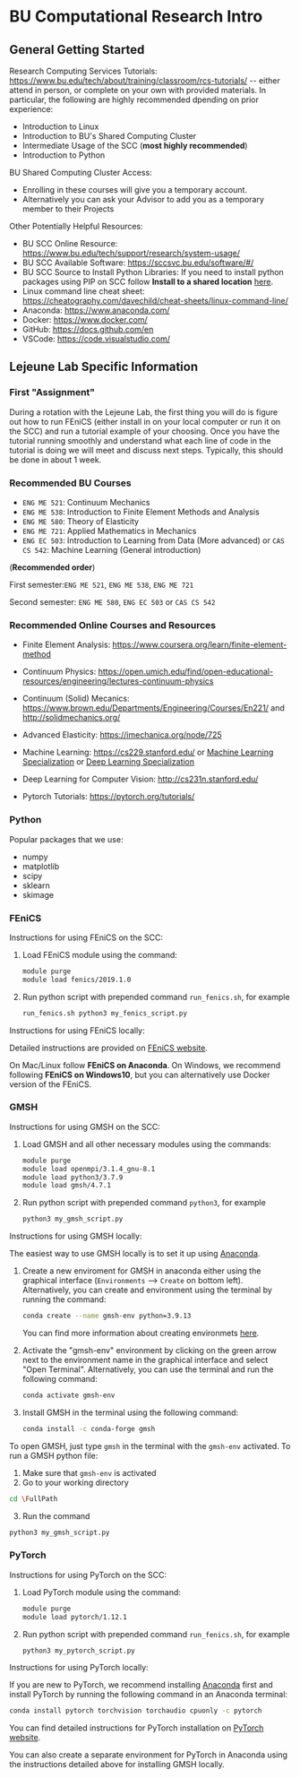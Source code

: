 # BU Computational Research Intro


## General Getting Started

Research Computing Services Tutorials: https://www.bu.edu/tech/about/training/classroom/rcs-tutorials/ -- either attend in person, or complete on your own with provided materials. In particular, the following are highly recommended dpending on prior experience:
* Introduction to Linux
* Introduction to BU's Shared Computing Cluster
* Intermediate Usage of the SCC (**most highly recommended**)
* Introduction to Python

BU Shared Computing Cluster Access:
* Enrolling in these courses will give you a temporary account. 
* Alternatively you can ask your Advisor to add you as a temporary member to their Projects

Other Potentially Helpful Resources:
* BU SCC Online Resource: https://www.bu.edu/tech/support/research/system-usage/ 
* BU SCC Available Software: https://sccsvc.bu.edu/software/#/
* BU SCC Source to Install Python Libraries: If you need to install python packages using PIP on SCC follow **Install to a shared location** [here](https://www.bu.edu/tech/support/research/software-and-programming/common-languages/python/install-packages/).
* Linux command line cheat sheet: https://cheatography.com/davechild/cheat-sheets/linux-command-line/
* Anaconda: https://www.anaconda.com/
* Docker: https://www.docker.com/
* GitHub: https://docs.github.com/en
* VSCode: https://code.visualstudio.com/

## Lejeune Lab Specific Information

### First "Assignment"
During a rotation with the Lejeune Lab, the first thing you will do is figure out how to run FEniCS (either install in on your local computer or run it on the SCC) and run a tutorial example of your choosing. Once you have the tutorial running smoothly and understand what each line of code in the tutorial is doing we will meet and discuss next steps. Typically, this should be done in about 1 week.

### Recommended BU Courses
* `ENG ME 521`: Continuum Mechanics 
* `ENG ME 538`: Introduction to Finite Element Methods and Analysis
* `ENG ME 580`: Theory of Elasticity
* `ENG ME 721`: Applied Mathematics in Mechanics
* `ENG EC 503`: Introduction to Learning from Data (More advanced) or `CAS CS 542`: Machine Learning (General introduction)

(**Recommended order**)

First semester:`ENG ME 521`, `ENG ME 538`, `ENG ME 721`

Second semester: `ENG ME 580`, `ENG EC 503` or `CAS CS 542`

### Recommended Online Courses and Resources
* Finite Element Analysis: https://www.coursera.org/learn/finite-element-method
* Continuum Physics: https://open.umich.edu/find/open-educational-resources/engineering/lectures-continuum-physics 
* Continuum (Solid) Mecanics: https://www.brown.edu/Departments/Engineering/Courses/En221/ and http://solidmechanics.org/
* Advanced Elasticity: https://imechanica.org/node/725
* Machine Learning: https://cs229.stanford.edu/ or [Machine Learning Specialization](https://www.coursera.org/specializations/machine-learning-introduction?utm_source=gg&utm_medium=sem&utm_campaign=07_Machine_Learning_Stanford_Search-US&utm_content=B2C&campaignid=685340575&adgroupid=32639001781&device=c&keyword=machine%20learning%20techniques&matchtype=b&network=g&devicemodel=&adpostion=&creativeid=606802906474&hide_mobile_promo=&gclid=Cj0KCQiAg_KbBhDLARIsANx7wAxZRh6MDeb8VTJtdWNTyiwTonwTS4TRGD7yiviQRIKmJlVrSai6dwIaAjVfEALw_wcB#courses) or [Deep Learning Specialization](https://www.coursera.org/specializations/deep-learning?utm_source=gg&utm_medium=sem&utm_campaign=07_Machine_Learning_Stanford_Search-US&utm_content=B2C&campaignid=685340575&adgroupid=32639001781&device=c&keyword=machine%20learning%20techniques&matchtype=b&network=g&devicemodel=&adpostion=&creativeid=606802906474&hide_mobile_promo=&gclid=Cj0KCQiAg_KbBhDLARIsANx7wAxZRh6MDeb8VTJtdWNTyiwTonwTS4TRGD7yiviQRIKmJlVrSai6dwIaAjVfEALw_wcB#courses)

* Deep Learning for Computer Vision: http://cs231n.stanford.edu/
* Pytorch Tutorials: https://pytorch.org/tutorials/

### Python
Popular packages that we use:
* numpy
* matplotlib
* scipy
* sklearn
* skimage

### FEniCS
Instructions for using FEniCS on the SCC:
1. Load FEniCS module using the command: 
    
    ```bash 
    module purge
    module load fenics/2019.1.0 
    ```
2. Run python script with prepended command `run_fenics.sh`, for example 
    
    ``` bash 
    run_fenics.sh python3 my_fenics_script.py
    ```
Instructions for using FEniCS locally:

Detailed instructions are provided on [FEniCS website](https://fenicsproject.org/download/archive/).

On Mac/Linux follow **FEniCS on Anaconda**. 
On Windows, we recommend following **FEniCS on Windows10**, but you can alternatively use Docker version of the FEniCS.

### GMSH
Instructions for using GMSH on the SCC:

1. Load GMSH and all other necessary modules using the commands: 
    
    ```bash 
    module purge
    module load openmpi/3.1.4_gnu-8.1
    module load python3/3.7.9
    module load gmsh/4.7.1
    ```
2. Run python script with prepended command `python3`, for example 
    
    ``` bash 
    python3 my_gmsh_script.py
    ```

Instructions for using GMSH locally:

The easiest way to use GMSH locally is to set it up using [Anaconda](https://www.anaconda.com/).
1. Create a new enviroment for GMSH in anaconda either using the graphical interface (`Environments` --> `Create` on bottom left).
    Alternatively, you can create and environment using the terminal by running the command: 
    
    ```bash
    conda create --name gmsh-env python=3.9.13
    ```
    
    You can find more information about creating environmets [here](https://conda.io/projects/conda/en/latest/user-guide/tasks/manage-environments.html).

2. Activate the "gmsh-env" environment by clicking on the green arrow next to the environment name in the graphical interface and select "Open Terminal". Alternatively, you can use the terminal and run the following command:

    ```bash 
    conda activate gmsh-env
    ```
3. Install GMSH in the terminal using the following command:

    ```bash
    conda install -c conda-forge gmsh
    ```

To open GMSH, just type `gmsh` in the terminal with the `gmsh-env` activated.
To run a GMSH python file:

1. Make sure that `gmsh-env` is activated
2. Go to your working directory

```bash
cd \FullPath
```
3. Run the command

```bash 
python3 my_gmsh_script.py
```
### PyTorch
Instructions for using PyTorch on the SCC:

1. Load PyTorch module using the command: 
    
    ```bash 
    module purge
    module load pytorch/1.12.1
    ```
2. Run python script with prepended command `run_fenics.sh`, for example 
    
    ``` bash 
    python3 my_pytorch_script.py
    ```

Instructions for using PyTorch locally:

If you are new to PyTorch, we recommend installing [Anaconda](https://www.anaconda.com/products/distribution) first and install PyTorch by running the following command in an Anaconda terminal:

```bash
conda install pytorch torchvision torchaudio cpuonly -c pytorch
```
You can find detailed instructions for PyTorch installation on [PyTorch website](https://pytorch.org/get-started/locally/).

You can also create a separate environment for PyTorch in Anaconda using the instructions detailed above for installing GMSH locally.
